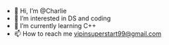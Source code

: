 - 👋 Hi, I’m @Charlie
- 👀 I’m interested in DS and coding
- 🌱 I’m currently learning C++
- 📫 How to reach me vipinsuperstart99@gmail.com

<!---
Charlie-notDelta/Charlie-notDelta is a ✨ special ✨ repository because its `README.md` (this file) appears on your GitHub profile.
You can click the Preview link to take a look at your changes.
--->
